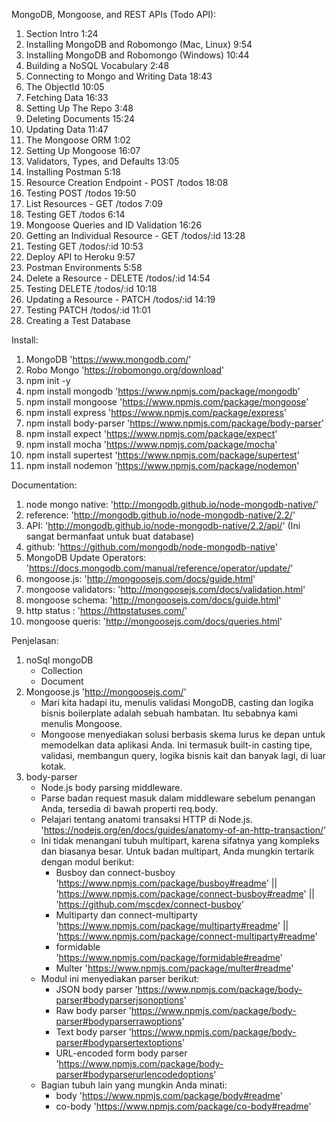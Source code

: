  MongoDB, Mongoose, and REST APIs (Todo API):

1. Section Intro 1:24
2. Installing MongoDB and Robomongo (Mac, Linux) 9:54
3. Installing MongoDB and Robomongo (Windows) 10:44
4. Building a NoSQL Vocabulary 2:48
5. Connecting to Mongo and Writing Data 18:43
6. The ObjectId 10:05
7. Fetching Data 16:33
8. Setting Up The Repo 3:48
9. Deleting Documents 15:24
10. Updating Data 11:47
11. The Mongoose ORM 1:02
12. Setting Up Mongoose 16:07
13. Validators, Types, and Defaults 13:05
14. Installing Postman 5:18
15. Resource Creation Endpoint - POST /todos 18:08
16. Testing POST /todos 19:50
17. List Resources - GET /todos 7:09
18. Testing GET /todos 6:14
19. Mongoose Queries and ID Validation 16:26
20. Getting an Individual Resource - GET /todos/:id 13:28
21. Testing GET /todos/:id 10:53
22. Deploy API to Heroku 9:57
23. Postman Environments 5:58
24. Delete a Resource - DELETE /todos/:id 14:54
25. Testing DELETE /todos/:id 10:18
26. Updating a Resource - PATCH /todos/:id 14:19
27. Testing PATCH /todos/:id 11:01
28. Creating a Test Database 

Install:
1. MongoDB 'https://www.mongodb.com/'
2. Robo Mongo 'https://robomongo.org/download'
3. npm init -y
4. npm install mongodb 'https://www.npmjs.com/package/mongodb'
5. npm install mongoose 'https://www.npmjs.com/package/mongoose'
6. npm install express 'https://www.npmjs.com/package/express'
7. npm install body-parser 'https://www.npmjs.com/package/body-parser'
8. npm install expect 'https://www.npmjs.com/package/expect'
9. npm install mocha 'https://www.npmjs.com/package/mocha'
10. npm install supertest 'https://www.npmjs.com/package/supertest'
11. npm install nodemon 'https://www.npmjs.com/package/nodemon'


Documentation: 
1. node mongo native: 'http://mongodb.github.io/node-mongodb-native/'
2. reference: 'http://mongodb.github.io/node-mongodb-native/2.2/'
3. API: 'http://mongodb.github.io/node-mongodb-native/2.2/api/' (Ini sangat bermanfaat untuk buat database)
4. github: 'https://github.com/mongodb/node-mongodb-native'
5. MongoDB Update Operators: 'https://docs.mongodb.com/manual/reference/operator/update/'
6. mongoose.js: 'http://mongoosejs.com/docs/guide.html'
7. mongoose validators: 'http://mongoosejs.com/docs/validation.html'
8. mongoose schema: 'http://mongoosejs.com/docs/guide.html'
9. http status : 'https://httpstatuses.com/'
10. mongoose queris: 'http://mongoosejs.com/docs/queries.html'

Penjelasan:
1. noSql mongoDB
    - Collection
    - Document
2. Mongoose.js 'http://mongoosejs.com/'
    - Mari kita hadapi itu, menulis validasi MongoDB, casting dan logika bisnis boilerplate adalah sebuah hambatan. Itu sebabnya kami menulis Mongoose.
    - Mongoose menyediakan solusi berbasis skema lurus ke depan untuk memodelkan data aplikasi Anda. Ini termasuk built-in casting tipe, validasi, membangun query, logika bisnis kait dan banyak lagi, di luar kotak.
3. body-parser
    - Node.js body parsing middleware.
    - Parse badan request masuk dalam middleware sebelum penangan Anda, tersedia di bawah properti req.body.
    - Pelajari tentang anatomi transaksi HTTP di Node.js. 'https://nodejs.org/en/docs/guides/anatomy-of-an-http-transaction/'
    - Ini tidak menangani tubuh multipart, karena sifatnya yang kompleks dan biasanya besar. Untuk badan multipart, Anda mungkin tertarik dengan modul berikut:
        - Busboy dan connect-busboy 'https://www.npmjs.com/package/busboy#readme' || 'https://www.npmjs.com/package/connect-busboy#readme' || 'https://github.com/mscdex/connect-busboy'
        - Multiparty dan connect-multiparty 'https://www.npmjs.com/package/multiparty#readme' || 'https://www.npmjs.com/package/connect-multiparty#readme'
        - formidable 'https://www.npmjs.com/package/formidable#readme' 
        - Multer 'https://www.npmjs.com/package/multer#readme'
    - Modul ini menyediakan parser berikut:
        - JSON body parser 'https://www.npmjs.com/package/body-parser#bodyparserjsonoptions'
        - Raw body parser 'https://www.npmjs.com/package/body-parser#bodyparserrawoptions'
        - Text body parser 'https://www.npmjs.com/package/body-parser#bodyparsertextoptions'
        - URL-encoded form body parser 'https://www.npmjs.com/package/body-parser#bodyparserurlencodedoptions'
    - Bagian tubuh lain yang mungkin Anda minati:
        - body 'https://www.npmjs.com/package/body#readme'
        - co-body 'https://www.npmjs.com/package/co-body#readme'

